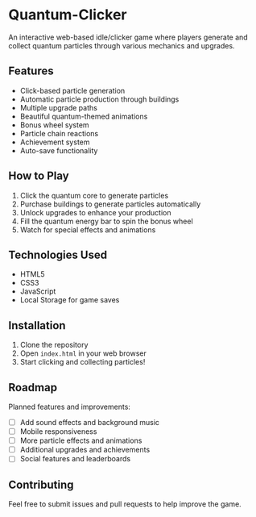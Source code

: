 # Quantum-Clicker

An interactive web-based idle/clicker game where players generate and collect quantum particles through various mechanics and upgrades.

## Features

- Click-based particle generation
- Automatic particle production through buildings
- Multiple upgrade paths
- Beautiful quantum-themed animations
- Bonus wheel system
- Particle chain reactions
- Achievement system
- Auto-save functionality

## How to Play

1. Click the quantum core to generate particles
2. Purchase buildings to generate particles automatically
3. Unlock upgrades to enhance your production
4. Fill the quantum energy bar to spin the bonus wheel
5. Watch for special effects and animations

## Technologies Used

- HTML5
- CSS3
- JavaScript
- Local Storage for game saves

## Installation

1. Clone the repository
2. Open `index.html` in your web browser
3. Start clicking and collecting particles!

## Roadmap

Planned features and improvements:
- [ ] Add sound effects and background music
- [ ] Mobile responsiveness
- [ ] More particle effects and animations
- [ ] Additional upgrades and achievements
- [ ] Social features and leaderboards

## Contributing

Feel free to submit issues and pull requests to help improve the game.

